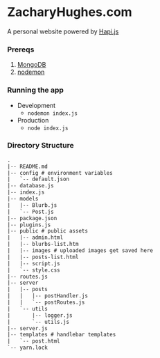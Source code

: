 # ZacharyHughes.com

A personal website powered by [Hapi.js](https://hapijs.com/)

### Prereqs

1. [MongoDB](https://docs.mongodb.com/manual/tutorial/install-mongodb-on-os-x/)
2. [nodemon](https://nodemon.io/)

### Running the app
- Development
    - `nodemon index.js`
- Production
    - `node index.js`

### Directory Structure

```txt
.
|-- README.md
|-- config # environment variables
|   `-- default.json
|-- database.js
|-- index.js
|-- models
|   |-- Blurb.js
|   `-- Post.js
|-- package.json
|-- plugins.js
|-- public # public assets
|   |-- admin.html
|   |-- blurbs-list.htm
|   |-- images # uploaded images get saved here
|   |-- posts-list.html
|   |-- script.js
|   `-- style.css
|-- routes.js
|-- server
|   |-- posts
|   |   |-- postHandler.js
|   |   `-- postRoutes.js
|   `-- utils
|       |-- logger.js
|       `-- utils.js
|-- server.js
|-- templates # handlebar templates
|   `-- post.html
`-- yarn.lock
```


